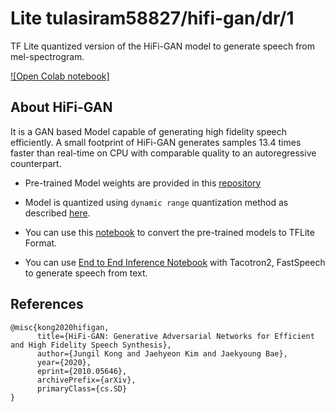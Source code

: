 # Lite tulasiram58827/hifi-gan/dr/1
TF Lite quantized version of the HiFi-GAN model to generate speech from mel-spectrogram.

<!-- parent-model: tulasiram58827/keras-ocr/2 -->
<!-- asset-path: https://github.com/tulasiram58827/TTS_TFLite/releases/download/v0.1/hifigan_dr.tar.xz -->

[![Open Colab notebook]](https://colab.research.google.com/github/tulasiram58827/TTS_TFLite/blob/main/HiFi-GAN.ipynb)

## About HiFi-GAN

It is a GAN based Model capable of generating high fidelity speech efficiently. A small footprint of HiFi-GAN generates samples 13.4 times faster than real-time on CPU with comparable quality to an autoregressive counterpart.

- Pre-trained Model weights are provided in this [repository](https://github.com/jik876/hifi-gan)

- Model is quantized using `dynamic range` quantization method as described [here](https://www.tensorflow.org/lite/performance/post_training_quant).

- You can use this [notebook](https://github.com/tulasiram58827/TTS_TFLite/blob/main/HiFi-GAN.ipynb) to convert the pre-trained models to TFLite Format.

- You can use [End to End Inference Notebook](https://github.com/tulasiram58827/TTS_TFLite/blob/main/End_to_End_TTS.ipynb) with Tacotron2, FastSpeech to generate speech from text.

## References

```
@misc{kong2020hifigan,
      title={HiFi-GAN: Generative Adversarial Networks for Efficient and High Fidelity Speech Synthesis}, 
      author={Jungil Kong and Jaehyeon Kim and Jaekyoung Bae},
      year={2020},
      eprint={2010.05646},
      archivePrefix={arXiv},
      primaryClass={cs.SD}
}
```
